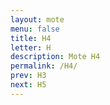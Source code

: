 ```yaml
---
layout: mote
menu: false
title: H4
letter: H
description: Mote H4
permalink: /H4/
prev: H3
next: H5
---
```

